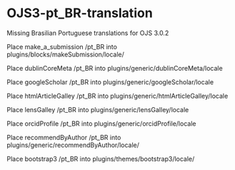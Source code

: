 # OJS3-pt_BR-translation
Missing Brasilian Portuguese translations for OJS 3.0.2

Place make_a_submission /pt_BR into plugins/blocks/makeSubmission/locale/

Place dublinCoreMeta /pt_BR into plugins/generic/dublinCoreMeta/locale

Place googleScholar /pt_BR into plugins/generic/googleScholar/locale

Place htmlArticleGalley /pt_BR into plugins/generic/htmlArticleGalley/locale

Place lensGalley /pt_BR into plugins/generic/lensGalley/locale

Place orcidProfile /pt_BR into plugins/generic/orcidProfile/locale

Place recommendByAuthor /pt_BR into plugins/generic/recommendByAuthor/locale/

Place bootstrap3 /pt_BR into plugins/themes/bootstrap3/locale/

